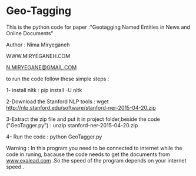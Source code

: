 # Geo-Tagging
This is the python code for paper :"Geotagging Named Entities in News and Online Documents"

Author : Nima Miryeganeh

WWW.MIRYEGANEH.COM

N.MIRYEGANE@GMAIL.COM

to run the code follow these simple steps : 

1- install nltk : pip install -U nltk

2-Download the Stanford NLP tools : wget http://nlp.stanford.edu/software/stanford-ner-2015-04-20.zip

3-Extract the zip file and put it in project folder,beside the code ("GeoTagger.py") : unzip stanford-ner-2015-04-20.zip

4- Run the code : python GeoTagger.py


Warning : In this program you need to be connected to internet while the code in runing, bacause the code needs to get the documents from www.exalead.com .So the speed of the program depends on your internet speed . 
